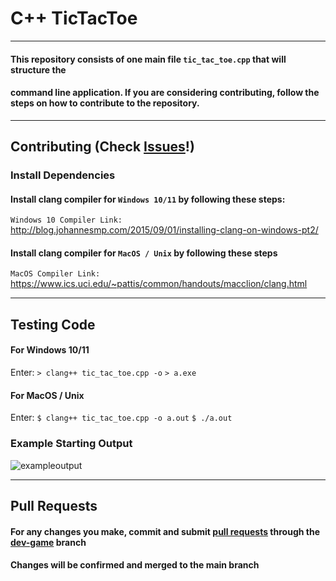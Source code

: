 # C++ TicTacToe 

- - - -
#### This repository consists of one main file `tic_tac_toe.cpp` that will structure the 
#### command line application. If you are considering **contributing**, follow the steps on how to contribute to the repository. 

- - - -
## Contributing (Check [Issues](https://github.com/corey-new/tic-tac-toe-game/issues "Issues")!)
### Install Dependencies

#### Install clang compiler for `Windows 10/11` by following these steps: 
`Windows 10 Compiler Link:` http://blog.johannesmp.com/2015/09/01/installing-clang-on-windows-pt2/

#### Install clang compiler for `MacOS / Unix` by following these steps
`MacOS Compiler Link:` https://www.ics.uci.edu/~pattis/common/handouts/macclion/clang.html

- - - -
## Testing Code

#### For **Windows 10/11**
Enter: 
`> clang++ tic_tac_toe.cpp -o`
`> a.exe`


#### For **MacOS / Unix**
Enter:
`$ clang++ tic_tac_toe.cpp -o a.out`
`$ ./a.out`

### Example Starting Output

![exampleoutput](https://user-images.githubusercontent.com/66917209/165116489-f5f5db4f-dc69-4353-bdec-af68b20c9328.png)

- - - -
## Pull Requests

#### For any changes you make, commit and submit [pull requests](https://github.com/corey-new/tic-tac-toe-game/pulls "pull requests") through the [dev-game](https://github.com/corey-new/tic-tac-toe-game/tree/dev-game "dev-game") branch

#### Changes will be confirmed and merged to the main branch

